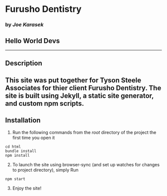 # Furusho Dentistry
### by *Joe Karasek*
## Hello World Devs
----------
## Description

This site was put together for Tyson Steele Associates for thier client Furusho Dentistry. The site is built using Jekyll, a static site generator, and custom npm scripts.
----------
## Installation
1. Run the following commands from the *root* directory of the project the first time you open it
```
cd html
bundle install
npm install
```
2. To launch the site using browser-sync (and set up watches for changes to project directory), simply Run
```
npm start
```  
3. Enjoy the site!
